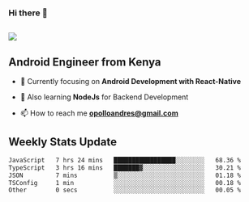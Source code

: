 ### Hi there 👋
<h2 align="left"><img src="https://readme-typing-svg.herokuapp.com?color=000000&lines=I'm+Andrew+Opollo😊;Welcome+to+my+Github😜"> </h2>

## Android Engineer from Kenya


- 🌱 Currently focusing on **Android Development with React-Native**

- 🔭 Also learning **NodeJs** for Backend Development

- 📫 How to reach me **opolloandres@gmail.com**


## Weekly Stats Update
<!--START_SECTION:waka-->

```txt
JavaScript   7 hrs 24 mins   █████████████████░░░░░░░░   68.36 %
TypeScript   3 hrs 16 mins   ███████▓░░░░░░░░░░░░░░░░░   30.21 %
JSON         7 mins          ▒░░░░░░░░░░░░░░░░░░░░░░░░   01.18 %
TSConfig     1 min           ░░░░░░░░░░░░░░░░░░░░░░░░░   00.18 %
Other        0 secs          ░░░░░░░░░░░░░░░░░░░░░░░░░   00.05 %
```

<!--END_SECTION:waka-->



